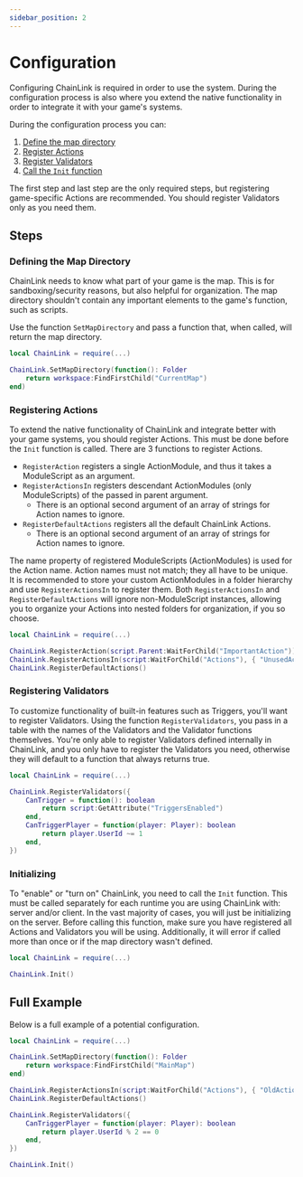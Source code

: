 ```yaml
---
sidebar_position: 2
---
```


# Configuration

Configuring ChainLink is required in order to use the system. During the configuration process is also where you extend the native functionality in order to integrate it with your game's systems.

During the configuration process you can:

1. [Define the map directory](#defining-the-map-directory)
2. [Register Actions](#registering-actions)
3. [Register Validators](#registering-validators)
4. [Call the `Init` function](#initializing)

The first step and last step are the only required steps, but registering game-specific Actions are recommended. You should register Validators only as you need them.

## Steps

### Defining the Map Directory

ChainLink needs to know what part of your game is the map. This is for sandboxing/security reasons, but also helpful for organization. The map directory shouldn't contain any important elements to the game's function, such as scripts.

Use the function `SetMapDirectory` and pass a function that, when called, will return the map directory.

```lua
local ChainLink = require(...)

ChainLink.SetMapDirectory(function(): Folder
	return workspace:FindFirstChild("CurrentMap")
end)
```

### Registering Actions

To extend the native functionality of ChainLink and integrate better with your game systems, you should register Actions. This must be done before the `Init` function is called. There are 3 functions to register Actions.

- `RegisterAction` registers a single ActionModule, and thus it takes a ModuleScript as an argument.
- `RegisterActionsIn` registers descendant ActionModules (only ModuleScripts) of the passed in parent argument.
	- There is an optional second argument of an array of strings for Action names to ignore.
- `RegisterDefaultActions` registers all the default ChainLink Actions.
	- There is an optional second argument of an array of strings for Action names to ignore.

The name property of registered ModuleScripts (ActionModules) is used for the Action name. Action names must not match; they all have to be unique. It is recommended to store your custom ActionModules in a folder hierarchy and use `RegisterActionsIn` to register them. Both `RegisterActionsIn` and `RegisterDefaultActions` will ignore non-ModuleScript instances, allowing you to organize your Actions into nested folders for organization, if you so choose.

```lua
local ChainLink = require(...)

ChainLink.RegisterAction(script.Parent:WaitForChild("ImportantAction"))
ChainLink.RegisterActionsIn(script:WaitForChild("Actions"), { "UnusedAction" })
ChainLink.RegisterDefaultActions()
```

### Registering Validators

To customize functionality of built-in features such as Triggers, you'll want to register Validators. Using the function `RegisterValidators`, you pass in a table with the names of the Validators and the Validator functions themselves. You're only able to register Validators defined internally in ChainLink, and you only have to register the Validators you need, otherwise they will default to a function that always returns true.

```lua
local ChainLink = require(...)

ChainLink.RegisterValidators({
	CanTrigger = function(): boolean
		return script:GetAttribute("TriggersEnabled")
	end,
	CanTriggerPlayer = function(player: Player): boolean
		return player.UserId ~= 1
	end,
})
```

### Initializing

To "enable" or "turn on" ChainLink, you need to call the `Init` function. This must be called separately for each runtime you are using ChainLink with: server and/or client. In the vast majority of cases, you will just be initializing on the server. Before calling this function, make sure you have registered all Actions and Validators you will be using. Additionally, it will error if called more than once or if the map directory wasn't defined.

```lua
local ChainLink = require(...)

ChainLink.Init()
```

## Full Example

Below is a full example of a potential configuration.

```lua
local ChainLink = require(...)

ChainLink.SetMapDirectory(function(): Folder
	return workspace:FindFirstChild("MainMap")
end)

ChainLink.RegisterActionsIn(script:WaitForChild("Actions"), { "OldAction" })
ChainLink.RegisterDefaultActions()

ChainLink.RegisterValidators({
	CanTriggerPlayer = function(player: Player): boolean
		return player.UserId % 2 == 0
	end,
})

ChainLink.Init()
```
